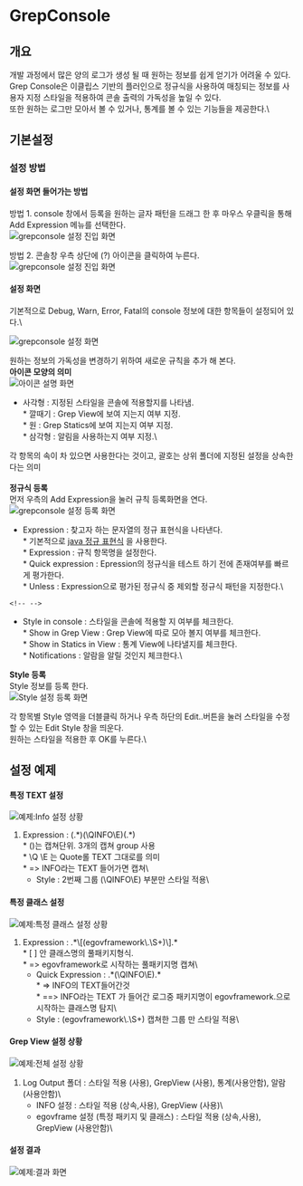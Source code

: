 # GrepConsole

## 개요

개발 과정에서 많은 양의 로그가 생성 될 때 원하는 정보를 쉽게 얻기가
어려울 수 있다.\
Grep Console은 이클립스 기반의 플러인으로 정규식을 사용하여 매칭되는
정보를 사용자 지정 스타일을 적용하여 콘솔 출력의 가독성을 높일 수 있다.\
또한 원하는 로그만 모아서 볼 수 있거나, 통계를 볼 수 있는 기능들을
제공한다.\

## 기본설정

### 설정 방법

#### 설정 화면 들어가는 방법

방법 1. console 창에서 등록을 원하는 글자 패턴을 드래그 한 후 마우스
우클릭을 통해 Add Expression 메뉴를 선택한다.\
![grepconsole 설정 진입
화면](/egovframework/dev3.10/imp/console/grep_console_setting_entry.png)

방법 2. 콘솔창 우측 상단에 (?) 아이콘을 클릭하여 누른다.\
![grepconsole 설정 진입
화면](/egovframework/dev3.10/imp/console/grep_console_setting_entry_question.png)

#### 설정 화면

기본적으로 Debug, Warn, Error, Fatal의 console 정보에 대한 항목들이
설정되어 있다.\

![grepconsole 설정
화면](/egovframework/dev3.10/imp/console/grep_console_setting.png)

원하는 정보의 가독성을 변경하기 위하여 새로운 규칙을 추가 해 본다.\
**아이콘 모양의 의미**\
![아이콘 설명
화면](/egovframework/dev3.10/imp/console/grep_console_icon_meaning.png)

-   사각형 : 지정된 스타일을 콘솔에 적용할지를 나타냄.\
    \* 깔때기 : Grep View에 보여 지는지 여부 지정.\
    \* 원 : Grep Statics에 보여 지는지 여부 지정.\
    \* 삼각형 : 알림을 사용하는지 여부 지정.\

각 항목의 속이 차 있으면 사용한다는 것이고, 괄호는 상위 폴더에 지정된
설정을 상속한다는 의미\
\
**정규식 등록**\
먼저 우측의 Add Expression을 눌러 규칙 등록화면을 연다.\
![grepconsole 설정 등록
화면](/egovframework/dev3.10/imp/console/grep_console_add_expression.png)

-   Expression : 찾고자 하는 문자열의 정규 표현식을 나타낸다.\
    \* 기본적으로 [java 정규
    표현식](https://docs.oracle.com/javase/6/docs/api/java/util/regex/Pattern.html)
    을 사용한다.\
    \* Expression : 규칙 항목명을 설정한다.\
    \* Quick expression : Epression의 정규식을 테스트 하기 전에
    존재여부를 빠르게 평가한다.\
    \* Unless : Expression으로 평가된 정규식 중 제외할 정규식 패턴을
    지정한다.\

```{=html}
<!-- -->
```
-   Style in console : 스타일을 콘솔에 적용할 지 여부를 체크한다.\
    \* Show in Grep View : Grep View에 따로 모아 볼지 여부를 체크한다.\
    \* Show in Statics in View : 통계 View에 나타낼지를 체크한다.\
    \* Notifications : 알람을 알릴 것인지 체크한다.\

**Style 등록**\
Style 정보를 등록 한다.\
![Style 설정 등록
화면](/egovframework/dev3.10/imp/console/grep_console_style_setting.png)

각 항목별 Style 영역을 더블클릭 하거나 우측 하단의 Edit..버튼을 눌러
스타일을 수정 할 수 있는 Edit Style 창을 띄운다.\
원하는 스타일을 적용한 후 OK를 누른다.\

## 설정 예제

#### 특정 TEXT 설정

![예제:Info 설정
상황](/egovframework/dev3.10/imp/console/grep_console_ex_expression_info.png)

1.  Expression : (.\*)(\\QINFO\\E)(.\*)\
    \* ()는 캡쳐단위. 3개의 캡쳐 group 사용\
    \* \\Q \\E 는 Quote롤 TEXT 그대로를 의미\
    \* =\> INFO라는 TEXT 들어가면 캡쳐\
    - Style : 2번째 그룹 (\\QINFO\\E) 부분만 스타일 적용\

#### 특정 클래스 설정

![예제:특정 클래스 설정
상황](/egovframework/dev3.10/imp/console/grep_console_ex_expression_egov.png)

1.  Expression : .\*\\\[(egovframework\\.\\S+)\\\].\*\
    \* \[ \] 안 클래스명의 풀패키지형식.\
    \* =\> egovframework로 시작하는 풀패키지명 캡쳐\
    - Quick Expression : .\*(\\QINFO\\E).\*\
    \* =\> INFO의 TEXT들어간것\
    \* ==\> INFO라는 TEXT 가 들어간 로그중 패키지명이 egovframework.으로
    시작하는 클래스명 탐지\
    - Style : (egovframework\\.\\S+) 캡쳐한 그룹 만 스타일 적용\

#### Grep View 설정 상황

![예제:전체 설정
상황](/egovframework/dev3.10/imp/console/grep_console_ex_setting_overal.png)

1.  Log Output 폴더 : 스타일 적용 (사용), GrepView (사용),
    통계(사용안함), 알람(사용안함)\
    - INFO 설정 : 스타일 적용 (상속,사용), GrepView (사용)\
    - egovframe 설정 (특정 패키지 및 클래스) : 스타일 적용 (상속,사용),
    GrepView (사용안함)\

#### 설정 결과

![예제:결과
화면](/egovframework/dev3.10/imp/console/grep_console_ex_result.png)
